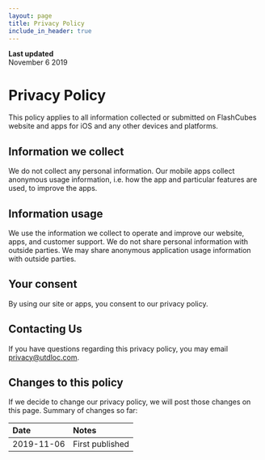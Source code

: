 ```yaml
---
layout: page
title: Privacy Policy
include_in_header: true
---
```

**Last updated**  
November 6 2019

# Privacy Policy

This policy applies to all information collected or submitted on FlashCubes website and apps for iOS and any other devices and platforms.

## Information we collect

We do not collect any personal information.
Our mobile apps collect anonymous usage information, i.e. how the app and particular features are used, to improve the apps.

## Information usage

We use the information we collect to operate and improve our website, apps, and customer support.
We do not share personal information with outside parties.
We may share anonymous application usage information with outside parties.

## Your consent

By using our site or apps, you consent to our privacy policy.

## Contacting Us

If you have questions regarding this privacy policy, you may email privacy@utdloc.com.

## Changes to this policy

If we decide to change our privacy policy, we will post those changes on this page. Summary of changes so far:

| Date | Notes |
| :--- | :--- |
| 2019-11-06 | First published |


